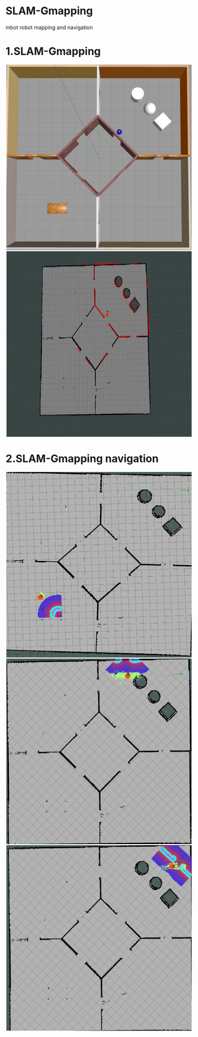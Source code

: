 # SLAM-Gmapping
mbot robot mapping and navigation

# 1.SLAM-Gmapping

<div align="center">
<img src="Assets/1 (11).png" width="500" height="500"/>
</div>
<div align="center">
<img src="Assets/1 (10).png" width="500" height="500"/>
</div>

# 2.SLAM-Gmapping navigation

<div align="center">
<img src="Assets/1 (12).png" width="500" height="500"/>
</div>
<div align="center">
<img src="Assets/1 (13).png" width="500" height="500"/>
</div>
<div align="center">
<img src="Assets/1 (18).png" width="500" height="500"/>
</div>
